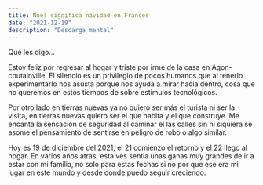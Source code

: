 ```yaml
---
title: Noel significa navidad en Frances
date: "2021-12-19"
description: "Descarga mental"
---
```


<!-- date: año-mes-día -->

Qué les digo...

Estoy feliz por regresar al hogar y triste por irme de la casa en Agon-coutainville.
El silencio es un privilegio de pocos humanos que al tenerlo experimentarlo nos asusta porque nos ayuda a mirar hacia dentro, cosa que no queremos en estos tiempos de sobre estimulos tecnológicos.

Por otro lado en tierras nuevas ya no quiero ser más el turista ni ser la visita, en tierras nuevas quiero ser el que habita y el que construye. Me encanta la sensación de seguridad al caminar el las calles sin ni siquiera se asome el pensamiento de sentirse en peligro de robo o algo similar.

Hoy es 19 de diciembre del 2021, el 21 comienzo el retorno y el 22 llego al hogar. En varios años atras, esta ves sentia unas ganas muy grandes de ir a estar con mi familia, no solo para estas fechas si no por que ese era mi lugar en este mundo y desde donde puedo seguir creciendo.
